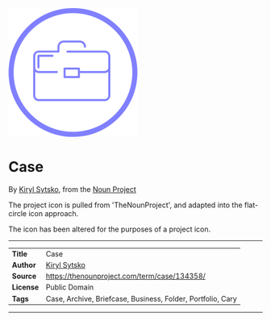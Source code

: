 ![Project icon](icon.png)
# Case
By [Kiryl Sytsko](https://thenounproject.com/k.sytsko/), from the [Noun Project](https://thenounproject.com/term/case/134358/)

The project icon is pulled from 'TheNounProject', and adapted into the flat-circle icon approach.

The icon has been altered for the purposes of a project icon.

---
|||
|---|---|
|**Title**|Case|
|**Author**|[Kiryl Sytsko](https://thenounproject.com/k.sytsko/)|
|**Source**|https://thenounproject.com/term/case/134358/|
|**License**|Public Domain|
|**Tags**|Case, Archive, Briefcase, Business, Folder, Portfolio, Cary|

---